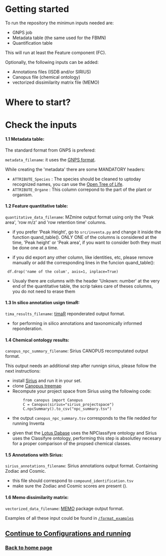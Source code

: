<h1>Getting started</h1>


To run the repository the minimun inputs needed are:

- GNPS job
- Metadata table (the same used for the FBMN)
- Quantification table

This will run at least the Feature component (FC).

Optionally, the following inputs can be added: 

- Annotations files (ISDB and/or SIRIUS)
- Canopus file (chemical ontology)
- vectorized dissimilarity matrix file (MEMO)


# Where to start? 


# Check the inputs 


#### 1.1 Metadata table:
The standard format from GNPS is prefered:

`metadata_filename`: it uses the [GNPS format](https://docs.google.com/spreadsheets/d/1pSrqOdmMVBhVGpxIZeglToxihymTuaR4_sqTbLBlgOA/edit#gid=0).

While creating the 'metadata' there are some MANDATORY headers:

- `ATTRIBUTE_Species` : The species should be cleaned to uptoday recognized names, you can use the [Open Tree of Life](https://opentree.readthedocs.io/en/latest/readme.html).
- `ATTRIBUTE_Organe`  : This column correpond to the part of the plant or organism.

#### 1.2 Feature quantitative table:

`quantitative_data_filename`: MZmine output format using only the 'Peak area', 'row m/z' and 'row retention time' columns.  

- if you prefer 'Peak Height', go to `src/inventa.py` and change it inside the function quand_table(). ONLY ONE of the columns is considered at the time, 'Peak height' or 'Peak area', if you want to consider both they must be done one at a time.  

- if you did export any other column, like identities, etc,  please remove manually or add the corresponding lines in the funcion quand_table():
```
 df.drop('name of the colum', axis=1, inplace=True)
 ```

- Usualy there are columns with the header 'Unkown: number' at the very end of the quantitative table, the scrip takes care of theses columns, you do not need to erase them

#### 1.3 In silico annotation usign timaR:

`tima_results_filename`: [timaR](https://taxonomicallyinformedannotation.github.io/tima-r/index.html) reponderated output format.

- for performing in silico annotations and taxonomically informed reponderation.

#### 1.4 Chemical ontology results:

`canopus_npc_summary_filename`: Sirius CANOPUS recomputated output format.

This output needs an additional step after runnign sirius, please follow the next instructions:

- install  [Sirius](https://bio.informatik.uni-jena.de/software/sirius/) and run it in your set.
- clone [Canopus treemap](https://github.com/kaibioinfo/canopus_treemap)
- Recompute your project space from Sirius using the following code:

``` 
        from canopus import Canopus
        C = Canopus(sirius="sirius_projectspace")
        C.npcSummary().to_csv("npc_summary.tsv")
```

- the output `canopus_npc_summary.tsv` corresponds to the file nedded for running Inventa

- given that the [Lotus Dabase](https://lotus.naturalproducts.net/) uses the NPClassifyre ontology and Sirius uses the Classifyre ontology, performing this step is absolutley necesary for a proper comparison of the propsed chemical classes.

#### 1.5 Annotations with Sirius: 

`sirius_annotations_filename`: Sirius annotations output format. Containing Zodiac and Cosmic.

- this file should correspond to `compound_identification.tsv`
- make sure the Zodiac and Cosmic scores are present ().

#### 1.6 Memo dissimilarity matrix:

`vectorized_data_filename`: [MEMO](https://github.com/mandelbrot-project/memo) package output format.

Examples of all these input could be found in [`/format_examples`](https://github.com/luigiquiros/inventa/tree/main/format_examples)



## [Continue to Configurations and running](configuration-options.md) 

### [Back to home page](index.md)